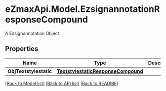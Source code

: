 # eZmaxApi.Model.EzsignannotationResponseCompound
A Ezsignannotation Object

## Properties

Name | Type | Description | Notes
------------ | ------------- | ------------- | -------------
**ObjTextstylestatic** | [**TextstylestaticResponseCompound**](TextstylestaticResponseCompound.md) |  | [optional] 

[[Back to Model list]](../README.md#documentation-for-models) [[Back to API list]](../README.md#documentation-for-api-endpoints) [[Back to README]](../README.md)

